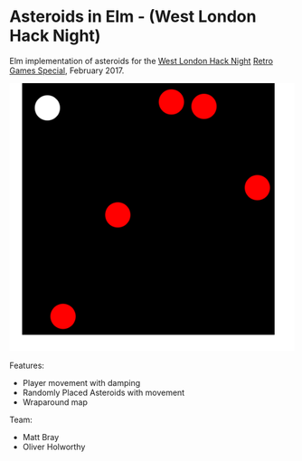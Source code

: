 # Asteroids in Elm - (West London Hack Night)

Elm implementation of asteroids for the [West London Hack Night](https://www.meetup.com/West-London-Hack-Night/)
[Retro Games Special](https://www.meetup.com/West-London-Hack-Night/events/237150100/),
February 2017.

![](./img/game.png)

Features:

- Player movement with damping
- Randomly Placed Asteroids with movement
- Wraparound map

Team:

- Matt Bray
- Oliver Holworthy
